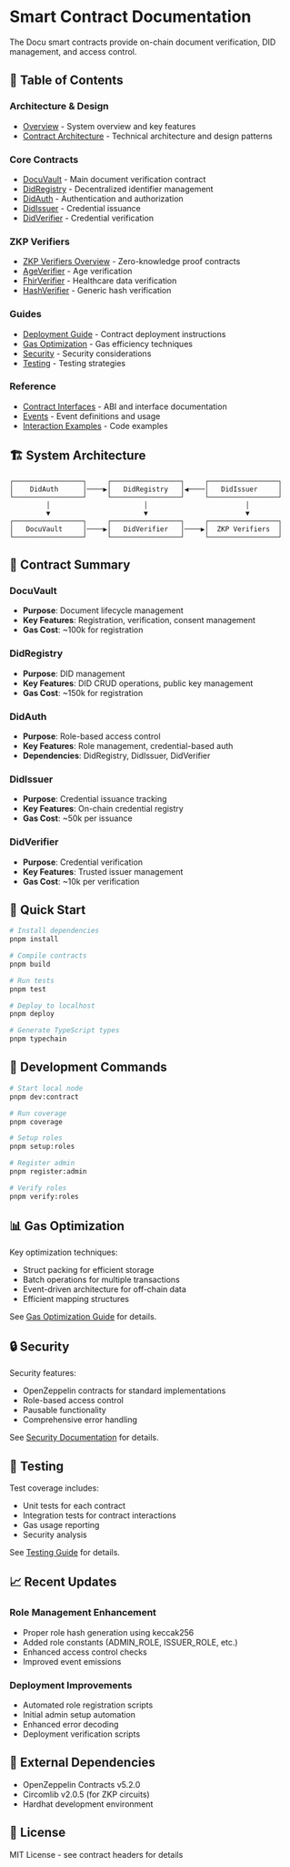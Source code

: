 # Smart Contract Documentation

The Docu smart contracts provide on-chain document verification, DID management, and access control.

## 📑 Table of Contents

### Architecture & Design
- [Overview](./overview.md) - System overview and key features
- [Contract Architecture](./architecture.md) - Technical architecture and design patterns

### Core Contracts
- [DocuVault](./contracts/docu-vault.md) - Main document verification contract
- [DidRegistry](./contracts/did-registry.md) - Decentralized identifier management
- [DidAuth](./contracts/did-auth.md) - Authentication and authorization
- [DidIssuer](./contracts/did-issuer.md) - Credential issuance
- [DidVerifier](./contracts/did-verifier.md) - Credential verification

### ZKP Verifiers
- [ZKP Verifiers Overview](./zkp-verifiers.md) - Zero-knowledge proof contracts
- [AgeVerifier](./contracts/age-verifier.md) - Age verification
- [FhirVerifier](./contracts/fhir-verifier.md) - Healthcare data verification
- [HashVerifier](./contracts/hash-verifier.md) - Generic hash verification

### Guides
- [Deployment Guide](./deployment.md) - Contract deployment instructions
- [Gas Optimization](./gas-optimization.md) - Gas efficiency techniques
- [Security](./security.md) - Security considerations
- [Testing](./testing.md) - Testing strategies

### Reference
- [Contract Interfaces](./interfaces.md) - ABI and interface documentation
- [Events](./events.md) - Event definitions and usage
- [Interaction Examples](./examples.md) - Code examples

## 🏗️ System Architecture

```
┌─────────────────┐     ┌─────────────────┐     ┌─────────────────┐
│    DidAuth      │────▶│   DidRegistry   │◀────│   DidIssuer     │
└─────────────────┘     └─────────────────┘     └─────────────────┘
         │                       │                        │
         ▼                       ▼                        ▼
┌─────────────────┐     ┌─────────────────┐     ┌─────────────────┐
│   DocuVault     │────▶│   DidVerifier   │────▶│  ZKP Verifiers  │
└─────────────────┘     └─────────────────┘     └─────────────────┘
```

## 📜 Contract Summary

### DocuVault
- **Purpose**: Document lifecycle management
- **Key Features**: Registration, verification, consent management
- **Gas Cost**: ~100k for registration

### DidRegistry
- **Purpose**: DID management
- **Key Features**: DID CRUD operations, public key management
- **Gas Cost**: ~150k for registration

### DidAuth
- **Purpose**: Role-based access control
- **Key Features**: Role management, credential-based auth
- **Dependencies**: DidRegistry, DidIssuer, DidVerifier

### DidIssuer
- **Purpose**: Credential issuance tracking
- **Key Features**: On-chain credential registry
- **Gas Cost**: ~50k per issuance

### DidVerifier
- **Purpose**: Credential verification
- **Key Features**: Trusted issuer management
- **Gas Cost**: ~10k per verification

## 🚀 Quick Start

```bash
# Install dependencies
pnpm install

# Compile contracts
pnpm build

# Run tests
pnpm test

# Deploy to localhost
pnpm deploy

# Generate TypeScript types
pnpm typechain
```

## 🔧 Development Commands

```bash
# Start local node
pnpm dev:contract

# Run coverage
pnpm coverage

# Setup roles
pnpm setup:roles

# Register admin
pnpm register:admin

# Verify roles
pnpm verify:roles
```

## 📊 Gas Optimization

Key optimization techniques:
- Struct packing for efficient storage
- Batch operations for multiple transactions
- Event-driven architecture for off-chain data
- Efficient mapping structures

See [Gas Optimization Guide](./gas-optimization.md) for details.

## 🔒 Security

Security features:
- OpenZeppelin contracts for standard implementations
- Role-based access control
- Pausable functionality
- Comprehensive error handling

See [Security Documentation](./security.md) for details.

## 🧪 Testing

Test coverage includes:
- Unit tests for each contract
- Integration tests for contract interactions
- Gas usage reporting
- Security analysis

See [Testing Guide](./testing.md) for details.

## 📈 Recent Updates

### Role Management Enhancement
- Proper role hash generation using keccak256
- Added role constants (ADMIN_ROLE, ISSUER_ROLE, etc.)
- Enhanced access control checks
- Improved event emissions

### Deployment Improvements
- Automated role registration scripts
- Initial admin setup automation
- Enhanced error decoding
- Deployment verification scripts

## 🔗 External Dependencies

- OpenZeppelin Contracts v5.2.0
- Circomlib v2.0.5 (for ZKP circuits)
- Hardhat development environment

## 📝 License

MIT License - see contract headers for details